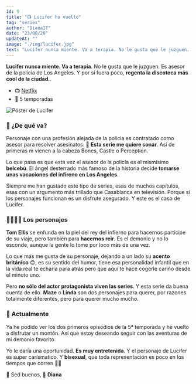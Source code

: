 ```yaml
---
id: 9
title: "📺 Lucifer ha vuelto"
tag: "series"
author: "DianaIT"
date: "23/08/20"
updateAt: ""
image: "./img/lucifer.jpg"
text: "Lucifer nunca miente. Va a terapia. No le gusta que le juzguen. Es asesor de la policía de Los Angeles. Y por si fuera poco, regenta la discoteca más cool de la ciudad."
---
```


**Lucifer nunca miente. Va a terapia**. No le gusta que le juzguen. Es asesor de la policía de Los Angeles. Y por si fuera poco, **regenta la discoteca más cool de la ciudad.**.

- 📺 [Netflix](https://www.netflix.com/es/title/80057918)
- 📀 5 temporadas

![Póster de Lucifer](../img/luciferposter.jpg)

### 🙎 ¿De qué va?

Personaje con una profesión alejada de la policia es contratado como asesor para resolver asesinatos. 🤔 **Esta serie me quiere sonar**. Así de primeras m vienen a la cabeza Bones, Castle o Perception.

Lo que pasa es que esta vez el asesor de la policía es el mismísimo **belcebú**. El ángel desterrado más famoso de la historia decide **tomarse unas vacaciones del infireno en Los Angeles**.

Siempre me han gustado este tipo de series, esas de muchos capítulos, esas con un argumento más trillado que Casablanca en televisión.
Porque si los personajes funcionan es un disfrute asegurado. Y este es el caso de Lucifer.

### 👨‍👨‍👧‍👧 Los personajes

**Tom Ellis** se enfunda en la piel del rey del infierno para hacernos participe de su viaje, pero también para **hacernos reir**. Es el demonio y no lo esconde, aunque la gente lo tome por loco más de una vez.

Lo que más me gusta de su personaje, dejando a un lado su **acento británico** 😍, es su sentido del humor, tiene esa personalidad infantil que en la vida real te echaría para atrás pero que aquí te hace cogerle cariño desde el minuto uno.

Pero **no sólo del actor protagonista viven las series**. Y esta serie da buena cuenta de ello. **Maze** o **Linda** son dos personajes para querer, por razones totalmente diferentes, pero para querer mucho mucho.

### 📅 Actualmente

Ya he podido ver los dos primeros episodios de la 5ª temporada y he vuelto a disfrutar un montón. Así que estoy deseando seguir con las aventuras de mi demonio favorito.

Yo le daría una oportunidad. **Es muy entretenida**. Y el personaje de Lucifer es super carísmatico. Y **bisexual**, que toda representación es poco en los tiempos que corren 🏳️‍🌈

👋 Sed buenos, 🌟 **Diana**

